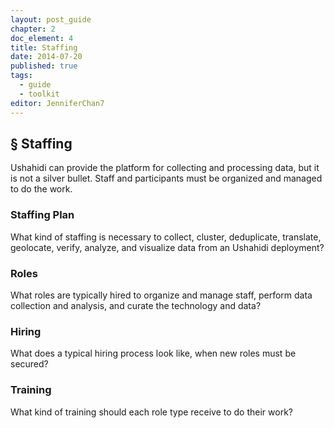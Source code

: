 ```yaml
---
layout: post_guide
chapter: 2
doc_element: 4
title: Staffing
date: 2014-07-20
published: true
tags:
  - guide
  - toolkit
editor: JenniferChan7
---
```


## &sect; Staffing

 Ushahidi can provide the platform for collecting and processing data, but it is not a silver bullet. Staff and participants must be organized and managed to do the work.

### Staffing Plan

What kind of staffing is necessary to collect, cluster, deduplicate, translate, geolocate, verify, analyze, and visualize data from an Ushahidi deployment?

### Roles

What roles are typically hired to organize and manage staff, perform data collection and analysis, and curate the technology and data?

### Hiring

What does a typical hiring process look like, when new roles must be secured?

### Training

What kind of training should each role type receive to do their work?


